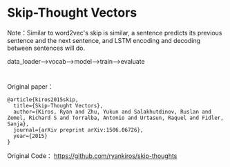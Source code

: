 # Skip-Thought Vectors

Note：Similar to word2vec's skip is similar, a sentence predicts its previous sentence and the next sentence, and LSTM encoding and decoding between sentences will do.

data_loader-->vocab-->model-->train-->evaluate

#

Original paper：
```
@article{kiros2015skip,
  title={Skip-Thought Vectors},
  author={Kiros, Ryan and Zhu, Yukun and Salakhutdinov, Ruslan and Zemel, Richard S and Torralba, Antonio and Urtasun, Raquel and Fidler, Sanja},
  journal={arXiv preprint arXiv:1506.06726},
  year={2015}
}
```

Original Code： https://github.com/ryankiros/skip-thoughts

